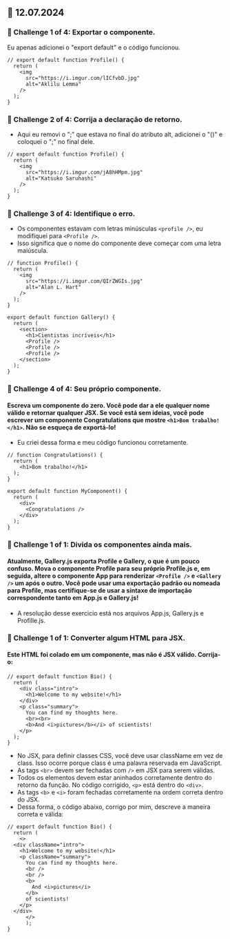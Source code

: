 
## 📅 12.07.2024
### 🔵 Challenge 1 of 4: Exportar o componente.
Eu apenas adicionei o "export default" e o código funcionou.

```gist
// export default function Profile() {
  return (
    <img
      src="https://i.imgur.com/lICfvbD.jpg"
      alt="Aklilu Lemma"
    />
  );
}
```

### 🔵 Challenge 2 of 4: Corrija a declaração de retorno.
- Aqui eu removi o ";" que estava no final do atributo alt, adicionei o "()" e coloquei o ";" no final dele.

```gist
// export default function Profile() {
  return (
    <img 
      src="https://i.imgur.com/jA8hHMpm.jpg" 
      alt="Katsuko Saruhashi" 
    />
  );
}
```

### 🔵 Challenge 3 of 4: Identifique o erro.
- Os componentes estavam com letras minúsculas `<profile />`, eu modifiquei para `<Profile />`.
- Isso significa que o nome do componente deve começar com uma letra maiúscula.

```gist
// function Profile() {
  return (
    <img
      src="https://i.imgur.com/QIrZWGIs.jpg"
      alt="Alan L. Hart"
    />
  );
}

export default function Gallery() {
  return (
    <section>
      <h1>Cientistas incríveis</h1>
      <Profile />
      <Profile />
      <Profile />
    </section>
  );
}
```

### 🔵 Challenge 4 of 4: Seu próprio componente. 
#### Escreva um componente do zero. Você pode dar a ele qualquer nome válido e retornar qualquer JSX. Se você está sem ideias, você pode escrever um componente Congratulations que mostre `<h1>Bom trabalho!</h1>`. Não se esqueça de exportá-lo!
- Eu criei dessa forma e meu código funcionou corretamente.

```gist
// function Congratulations() {
  return (
    <h1>Bom trabalho!</h1>
  );
}

export default function MyComponent() {
  return ( 
    <div>
      <Congratulations />
    </div>
  );
}
```

### 🔵 Challenge 1 of 1: Divida os componentes ainda mais.
#### Atualmente, Gallery.js exporta Profile e Gallery, o que é um pouco confuso. Mova o componente Profile para seu próprio Profile.js e, em seguida, altere o componente App para renderizar `<Profile />` e `<Gallery />` um após o outro. Você pode usar uma exportação padrão ou nomeada para Profile, mas certifique-se de usar a sintaxe de importação correspondente tanto em App.js e Gallery.js!
- A resolução desse exercicio está nos arquivos App.js, Gallery.js e Profille.js.

### 🔵 Challenge 1 of 1: Converter algum HTML para JSX.
#### Este HTML foi colado em um componente, mas não é JSX válido. Corrija-o:

```gist
// export default function Bio() {
  return (
    <div class="intro">
      <h1>Welcome to my website!</h1>
    </div>
    <p class="summary">
      You can find my thoughts here.
      <br><br>
      <b>And <i>pictures</b></i> of scientists!
    </p>
  );
}
```

- No JSX, para definir classes CSS, você deve usar className em vez de class. Isso ocorre porque class é uma palavra reservada em JavaScript.
- As tags `<br>` devem ser fechadas com `/>` em JSX para serem válidas.
- Todos os elementos devem estar aninhados corretamente dentro do retorno da função. No código corrigido, `<p>` está dentro do `<div>`.
- As tags `<b>` e `<i>` foram fechadas corretamente na ordem correta dentro do JSX.
- Dessa forma, o código abaixo, corrigo por mim, descreve a maneira correta e válida:

```gist
// export default function Bio() {
  return (
    <>
  <div className="intro">
    <h1>Welcome to my website!</h1>
    <p className="summary">
      You can find my thoughts here.
      <br />
      <br />
      <b>
        And <i>pictures</i>
      </b>
      of scientists!
    </p>
  </div>
      </>
      );
}
```